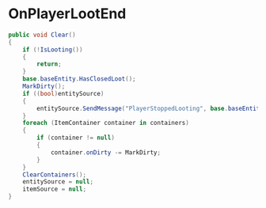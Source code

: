 <Badge type="danger" text="Carbon Compatible"/><Badge type="warning" text="Oxide Compatible"/>
# OnPlayerLootEnd
```csharp
public void Clear()
{
	if (!IsLooting())
	{
		return;
	}
	base.baseEntity.HasClosedLoot();
	MarkDirty();
	if ((bool)entitySource)
	{
		entitySource.SendMessage("PlayerStoppedLooting", base.baseEntity, UnityEngine.SendMessageOptions.DontRequireReceiver);
	}
	foreach (ItemContainer container in containers)
	{
		if (container != null)
		{
			container.onDirty -= MarkDirty;
		}
	}
	ClearContainers();
	entitySource = null;
	itemSource = null;
}

```
